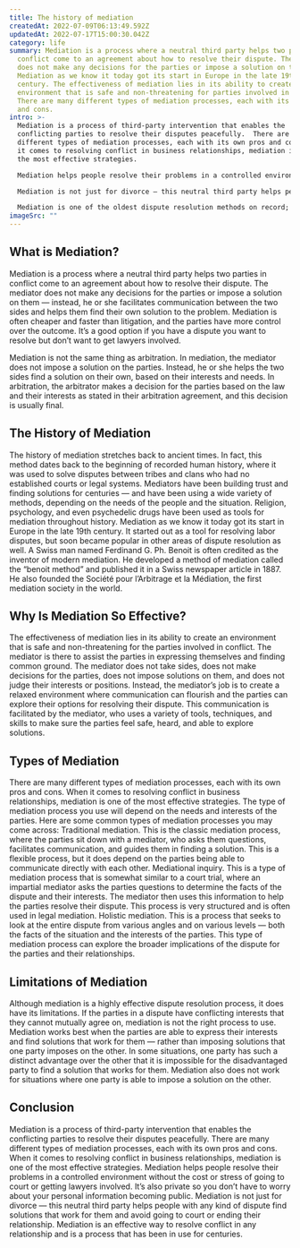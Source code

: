 ```yaml
---
title: The history of mediation
createdAt: 2022-07-09T06:13:49.592Z
updatedAt: 2022-07-17T15:00:30.042Z
category: life
summary: Mediation is a process where a neutral third party helps two parties in
  conflict come to an agreement about how to resolve their dispute. The mediator
  does not make any decisions for the parties or impose a solution on them.
  Mediation as we know it today got its start in Europe in the late 19th
  century. The effectiveness of mediation lies in its ability to create an
  environment that is safe and non-threatening for parties involved in conflict.
  There are many different types of mediation processes, each with its own pros
  and cons.
intro: >-
  Mediation is a process of third-party intervention that enables the
  conflicting parties to resolve their disputes peacefully.  There are many
  different types of mediation processes, each with its own pros and cons. When
  it comes to resolving conflict in business relationships, mediation is one of
  the most effective strategies.

  Mediation helps people resolve their problems in a controlled environment without the cost or stress of going to court or getting lawyers involved. It’s also private so you don’t have to worry about your personal information becoming public.

  Mediation is not just for divorce — this neutral third party helps people with any kind of dispute find solutions that work for them and avoid going to court or ending their relationship.

  Mediation is one of the oldest dispute resolution methods on record; it probably existed even before the invention of formal courts. Keep reading and learn more about mediation, its history, and how it can help you resolve conflicts at work or in your personal life.
imageSrc: ""
---
```


## What is Mediation?

Mediation is a process where a neutral third party helps two parties in conflict come to an agreement about how to resolve their dispute. The mediator does not make any decisions for the parties or impose a solution on them — instead, he or she facilitates communication between the two sides and helps them find their own solution to the problem. Mediation is often cheaper and faster than litigation, and the parties have more control over the outcome. It’s a good option if you have a dispute you want to resolve but don’t want to get lawyers involved.

Mediation is not the same thing as arbitration. In mediation, the mediator does not impose a solution on the parties. Instead, he or she helps the two sides find a solution on their own, based on their interests and needs. In arbitration, the arbitrator makes a decision for the parties based on the law and their interests as stated in their arbitration agreement, and this decision is usually final.

## The History of Mediation

The history of mediation stretches back to ancient times. In fact, this method dates back to the beginning of recorded human history, where it was used to solve disputes between tribes and clans who had no established courts or legal systems.
Mediators have been building trust and finding solutions for centuries — and have been using a wide variety of methods, depending on the needs of the people and the situation. Religion, psychology, and even psychedelic drugs have been used as tools for mediation throughout history.
Mediation as we know it today got its start in Europe in the late 19th century. It started out as a tool for resolving labor disputes, but soon became popular in other areas of dispute resolution as well. A Swiss man named Ferdinand G. Ph. Benoit is often credited as the inventor of modern mediation. He developed a method of mediation called the “benoit method” and published it in a Swiss newspaper article in 1887. He also founded the Société pour l’Arbitrage et la Médiation, the first mediation society in the world.

## Why Is Mediation So Effective?

The effectiveness of mediation lies in its ability to create an environment that is safe and non-threatening for the parties involved in conflict. The mediator is there to assist the parties in expressing themselves and finding common ground.
The mediator does not take sides, does not make decisions for the parties, does not impose solutions on them, and does not judge their interests or positions. Instead, the mediator’s job is to create a relaxed environment where communication can flourish and the parties can explore their options for resolving their dispute. This communication is facilitated by the mediator, who uses a variety of tools, techniques, and skills to make sure the parties feel safe, heard, and able to explore solutions.

## Types of Mediation

There are many different types of mediation processes, each with its own pros and cons. When it comes to resolving conflict in business relationships, mediation is one of the most effective strategies. The type of mediation process you use will depend on the needs and interests of the parties. Here are some common types of mediation processes you may come across:  Traditional mediation. This is the classic mediation process, where the parties sit down with a mediator, who asks them questions, facilitates communication, and guides them in finding a solution. This is a flexible process, but it does depend on the parties being able to communicate directly with each other. Mediational inquiry. This is a type of mediation process that is somewhat similar to a court trial, where an impartial mediator asks the parties questions to determine the facts of the dispute and their interests. The mediator then uses this information to help the parties resolve their dispute. This process is very structured and is often used in legal mediation. Holistic mediation. This is a process that seeks to look at the entire dispute from various angles and on various levels — both the facts of the situation and the interests of the parties. This type of mediation process can explore the broader implications of the dispute for the parties and their relationships.

## Limitations of Mediation

Although mediation is a highly effective dispute resolution process, it does have its limitations. If the parties in a dispute have conflicting interests that they cannot mutually agree on, mediation is not the right process to use.
Mediation works best when the parties are able to express their interests and find solutions that work for them — rather than imposing solutions that one party imposes on the other. In some situations, one party has such a distinct advantage over the other that it is impossible for the disadvantaged party to find a solution that works for them.
Mediation also does not work for situations where one party is able to impose a solution on the other.

## Conclusion

Mediation is a process of third-party intervention that enables the conflicting parties to resolve their disputes peacefully. There are many different types of mediation processes, each with its own pros and cons. When it comes to resolving conflict in business relationships, mediation is one of the most effective strategies.
Mediation helps people resolve their problems in a controlled environment without the cost or stress of going to court or getting lawyers involved. It’s also private so you don’t have to worry about your personal information becoming public.
Mediation is not just for divorce — this neutral third party helps people with any kind of dispute find solutions that work for them and avoid going to court or ending their relationship. Mediation is an effective way to resolve conflict in any relationship and is a process that has been in use for centuries.
